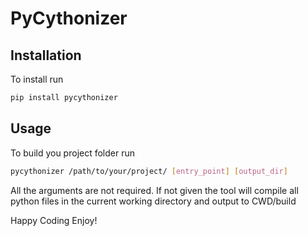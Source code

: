 # PyCythonizer

## Installation
To install run
```bash
pip install pycythonizer
```

## Usage
To build you project folder run

```bash
pycythonizer /path/to/your/project/ [entry_point] [output_dir]
```
All the arguments are not required. If not given the tool will compile
all python files in the current working directory and output to CWD/build

Happy Coding Enjoy!

